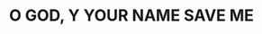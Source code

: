 ---
capo: 0
id: 0
lang: en-us
page: '134'
step: pre
subtitle: ''
tags: []
title: O GOD, Y YOUR NAME SAVE ME
---